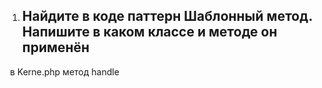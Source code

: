 1. ## Найдите в коде паттерн Шаблонный метод. Напишите в каком классе и методе он применён



​	в Kerne.php метод handle